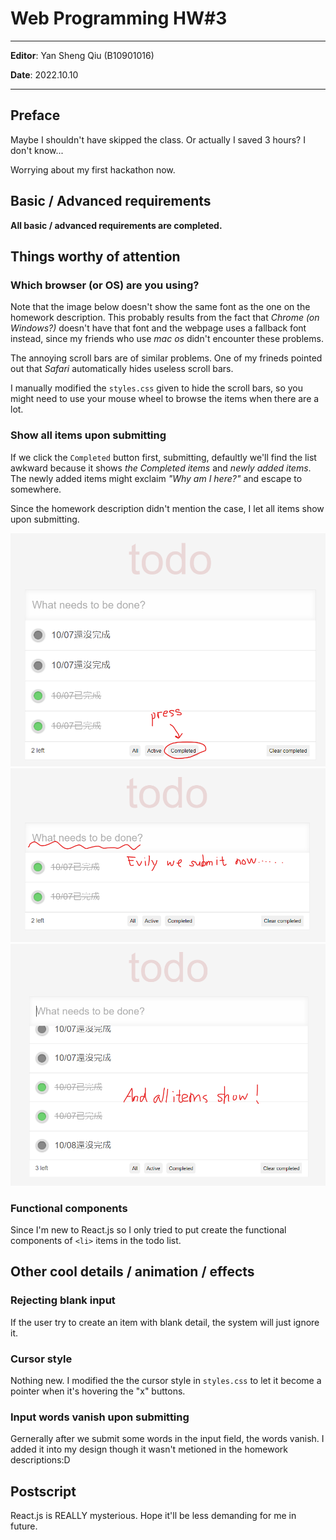 # **Web Programming HW#3**

---

**Editor**: Yan Sheng Qiu (B10901016)

**Date**: 2022.10.10

---
## **Preface**

Maybe I shouldn't have skipped the class.
Or actually I saved 3 hours? I don't know...

Worrying about my first hackathon now.

## **Basic / Advanced requirements**

**All basic / advanced requirements are completed.**

## **Things worthy of attention**

### **Which browser (or OS) are you using?**

Note that the image below doesn't show the same font as the one on the homework description. This probably results from the fact that *Chrome (on Windows?)* doesn't have that font and the webpage uses a fallback font instead, since my friends who use *mac os* didn't encounter these problems.

The annoying scroll bars are of similar problems. One of my frineds pointed out that *Safari* automatically hides useless scroll bars.

I manually modified the `styles.css` given to hide the scroll bars, so you might need to use your mouse wheel to browse the items when there are a lot.

### **Show all items upon submitting**

If we click the `Completed` button first, submitting, defaultly we'll find the list awkward because it shows *the Completed items* and *newly added items*. The newly added items might exclaim *"Why am I here?"* and escape to somewhere.

Since the homework description didn't mention the case, I let all items show upon submitting.

![](./README_IMAGES/press_completed.png)
![](./README_IMAGES/evily_submit.png)
![](./README_IMAGES/all_items_show.png)

### **Functional components**

Since I'm new to React.js so I only tried to put create the functional components of `<li>` items in the todo list. 

## **Other cool details / animation / effects**

### **Rejecting blank input**

If the user try to create an item with blank detail, the system will just ignore it.

### **Cursor style**

Nothing new. I modified the the cursor style in `styles.css` to let it become a pointer when it's hovering the "x" buttons. 

### **Input words vanish upon submitting**

Gernerally after we submit some words in the input field, the words vanish. I added it into my design though it wasn't metioned in the homework descriptions:D

## **Postscript**

React.js is REALLY mysterious. Hope it'll be less demanding for me in future.
